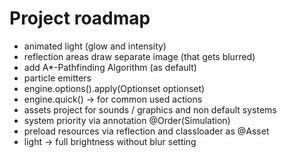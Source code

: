 # Project roadmap
- animated light (glow and intensity)
- reflection areas draw separate image (that gets blurred)
- add A*-Pathfinding Algorithm (as default)
- particle emitters
- engine.options().apply(Optionset optionset)
- engine.quick() -> for common used actions
- assets project for sounds / graphics and non default systems
- system priority via annotation @Order(Simulation)
- preload resources via reflection and classloader as @Asset
- light -> full brightness without blur setting